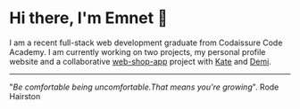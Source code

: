 # Hi there, I'm Emnet :wave:

I am a recent full-stack web development graduate from Codaissure Code Academy.
I am currently working on two projects, my personal profile website and a collaborative [web-shop-app](https://github.com/katerynapidhorna/cake-shop) project with [Kate](https://github.com/katerynapidhorna) and [Demi](https://github.com/demi-werkzam).
  
  ***
  
  "*Be comfortable being uncomfortable.That means you're growing*". 
                                               Rode Hairston
